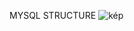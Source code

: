 

MYSQL STRUCTURE
![kép](https://github.com/user-attachments/assets/0cbb8a93-e9a0-4832-8ab8-ad8df4a0e133)
